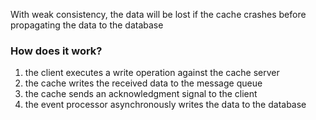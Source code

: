 
With weak consistency, the data will be lost if the cache crashes before propagating the data to the database

### How does it work?
1. the client executes a write operation against the cache server
2. the cache writes the received data to the message queue
3. the cache sends an acknowledgment signal to the client
4. the event processor asynchronously writes the data to the database
